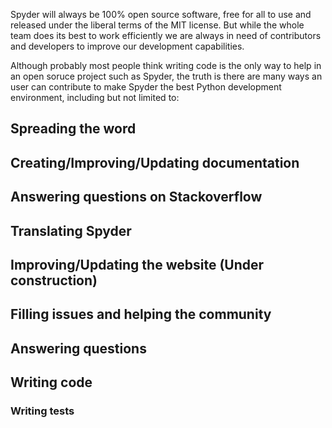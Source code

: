Spyder will always be 100% open source software, free for all to use and released under the liberal terms of the MIT license. But while the whole team does its best to work efficiently we are always in need of contributors and developers to improve our development capabilities. 

Although probably most people think writing code is the only way to help in an open soruce project such as Spyder, the truth is there are many ways an user can contribute to make Spyder the best Python development environment, including but not limited to:

## Spreading the word

## Creating/Improving/Updating documentation

## Answering questions on Stackoverflow

## Translating Spyder

## Improving/Updating the website (Under construction)

## Filling issues and helping the community

## Answering questions

## Writing code

### Writing tests
